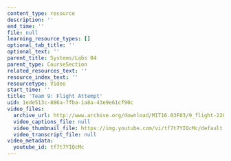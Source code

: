 ```yaml
---
content_type: resource
description: ''
end_time: ''
file: null
learning_resource_types: []
optional_tab_title: ''
optional_text: ''
parent_title: Systems/Labs 04
parent_type: CourseSection
related_resources_text: ''
resource_index_text: ''
resourcetype: Video
start_time: ''
title: 'Team 9: Flight Attempt'
uid: 1ede513c-886a-7fba-1a8a-43e9e61cf90c
video_files:
  archive_url: http://www.archive.org/download/MIT16.03F03/9_flight-220k.mp4
  video_captions_file: null
  video_thumbnail_file: https://img.youtube.com/vi/tf7t7YIQcMc/default.jpg
  video_transcript_file: null
video_metadata:
  youtube_id: tf7t7YIQcMc
---
```

